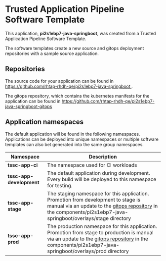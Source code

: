 # Trusted Application Pipeline Software Template

This application, **pi2s1ebp7-java-springboot**, was created from a Trusted Application Pipeline Software Template.

The software templates create a new source and gitops deployment repositories with a sample source application. 

## Repositories

The source code for your application can be found in [https://github.com/rhtap-rhdh-qe/pi2s1ebp7-java-springboot ](https://github.com/rhtap-rhdh-qe/pi2s1ebp7-java-springboot ).
 
The gitops repository, which contains the kubernetes manifests for the application can be found in 
[https://github.com/rhtap-rhdh-qe/pi2s1ebp7-java-springboot-gitops ](https://github.com/rhtap-rhdh-qe/pi2s1ebp7-java-springboot-gitops ) 

## Application namespaces 

The default application will be found in the following namespaces. Applications can be deployed into unique namespaces or multiple software templates can also bet generated into the same group namespaces.  

|  Namespace   |  Description   |  
| -------- | -------- |
| **tssc-app-ci** | The namespace used for CI workloads |
| **tssc-app-development** | The default application during development. Every build will be deployed to this namespace for testing. |
| **tssc-app-stage** | The staging namespace for this application. Promotion from development to stage is manual via an update to the [gitops repository](https://github.com/rhtap-rhdh-qe/pi2s1ebp7-java-springboot-gitops ) in the components/pi2s1ebp7-java-springboot/overlays/stage directory |
| **tssc-app-prod** | The production namespace for this application. Promotion from stage to production is manual via an update to the [gitops repository](https://github.com/rhtap-rhdh-qe/pi2s1ebp7-java-springboot-gitops ) in the components/pi2s1ebp7-java-springboot/overlays/prod directory |